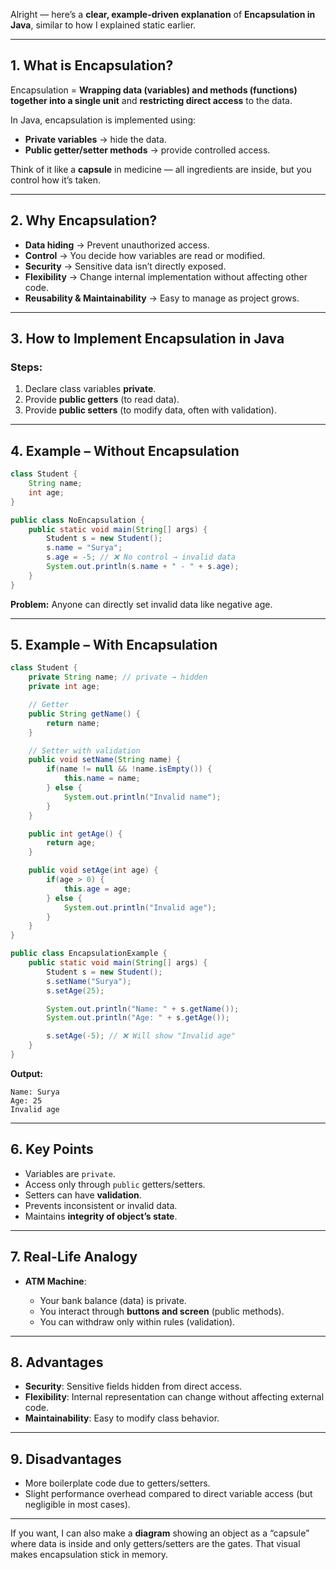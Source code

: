 Alright — here’s a **clear, example-driven explanation** of **Encapsulation in Java**, similar to how I explained static earlier.

---

## **1. What is Encapsulation?**

Encapsulation = **Wrapping data (variables) and methods (functions) together into a single unit** and **restricting direct access** to the data.

In Java, encapsulation is implemented using:

* **Private variables** → hide the data.
* **Public getter/setter methods** → provide controlled access.

Think of it like a **capsule** in medicine — all ingredients are inside, but you control how it’s taken.

---

## **2. Why Encapsulation?**

* **Data hiding** → Prevent unauthorized access.
* **Control** → You decide how variables are read or modified.
* **Security** → Sensitive data isn’t directly exposed.
* **Flexibility** → Change internal implementation without affecting other code.
* **Reusability & Maintainability** → Easy to manage as project grows.

---

## **3. How to Implement Encapsulation in Java**

### **Steps:**

1. Declare class variables **private**.
2. Provide **public getters** (to read data).
3. Provide **public setters** (to modify data, often with validation).

---

## **4. Example – Without Encapsulation**

```java
class Student {
    String name;
    int age;
}

public class NoEncapsulation {
    public static void main(String[] args) {
        Student s = new Student();
        s.name = "Surya";
        s.age = -5; // ❌ No control → invalid data
        System.out.println(s.name + " - " + s.age);
    }
}
```

**Problem:**
Anyone can directly set invalid data like negative age.

---

## **5. Example – With Encapsulation**

```java
class Student {
    private String name; // private → hidden
    private int age;

    // Getter
    public String getName() {
        return name;
    }

    // Setter with validation
    public void setName(String name) {
        if(name != null && !name.isEmpty()) {
            this.name = name;
        } else {
            System.out.println("Invalid name");
        }
    }

    public int getAge() {
        return age;
    }

    public void setAge(int age) {
        if(age > 0) {
            this.age = age;
        } else {
            System.out.println("Invalid age");
        }
    }
}

public class EncapsulationExample {
    public static void main(String[] args) {
        Student s = new Student();
        s.setName("Surya");
        s.setAge(25);

        System.out.println("Name: " + s.getName());
        System.out.println("Age: " + s.getAge());

        s.setAge(-5); // ❌ Will show "Invalid age"
    }
}
```

**Output:**

```
Name: Surya
Age: 25
Invalid age
```

---

## **6. Key Points**

* Variables are `private`.
* Access only through `public` getters/setters.
* Setters can have **validation**.
* Prevents inconsistent or invalid data.
* Maintains **integrity of object’s state**.

---

## **7. Real-Life Analogy**

* **ATM Machine**:

  * Your bank balance (data) is private.
  * You interact through **buttons and screen** (public methods).
  * You can withdraw only within rules (validation).

---

## **8. Advantages**

* **Security**: Sensitive fields hidden from direct access.
* **Flexibility**: Internal representation can change without affecting external code.
* **Maintainability**: Easy to modify class behavior.

---

## **9. Disadvantages**

* More boilerplate code due to getters/setters.
* Slight performance overhead compared to direct variable access (but negligible in most cases).

---

If you want, I can also make a **diagram** showing an object as a “capsule” where data is inside and only getters/setters are the gates.
That visual makes encapsulation stick in memory.
